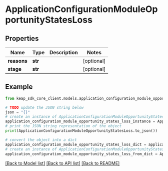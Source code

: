 # ApplicationConfigurationModuleOpportunityStatesLoss


## Properties

Name | Type | Description | Notes
------------ | ------------- | ------------- | -------------
**reasons** | **str** |  | [optional] 
**stage** | **str** |  | [optional] 

## Example

```python
from keap_sdk_core_client.models.application_configuration_module_opportunity_states_loss import ApplicationConfigurationModuleOpportunityStatesLoss

# TODO update the JSON string below
json = "{}"
# create an instance of ApplicationConfigurationModuleOpportunityStatesLoss from a JSON string
application_configuration_module_opportunity_states_loss_instance = ApplicationConfigurationModuleOpportunityStatesLoss.from_json(json)
# print the JSON string representation of the object
print(ApplicationConfigurationModuleOpportunityStatesLoss.to_json())

# convert the object into a dict
application_configuration_module_opportunity_states_loss_dict = application_configuration_module_opportunity_states_loss_instance.to_dict()
# create an instance of ApplicationConfigurationModuleOpportunityStatesLoss from a dict
application_configuration_module_opportunity_states_loss_from_dict = ApplicationConfigurationModuleOpportunityStatesLoss.from_dict(application_configuration_module_opportunity_states_loss_dict)
```
[[Back to Model list]](../README.md#documentation-for-models) [[Back to API list]](../README.md#documentation-for-api-endpoints) [[Back to README]](../README.md)



